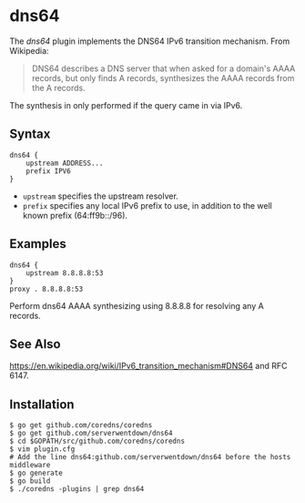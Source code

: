 # dns64

The *dns64* plugin implements the DNS64 IPv6 transition mechanism. From Wikipedia:

> DNS64 describes a DNS server that when asked for a domain's AAAA records, but only finds
> A records, synthesizes the AAAA records from the A records.

The synthesis in only performed if the query came in via IPv6.

## Syntax

~~~
dns64 {
    upstream ADDRESS...
    prefix IPV6
}
~~~

* `upstream` specifies the upstream resolver.
* `prefix` specifies any local IPv6 prefix to use, in addition to the well known
  prefix (64:ff9b::/96).

## Examples

~~~
dns64 {
    upstream 8.8.8.8:53
}
proxy . 8.8.8.8:53
~~~

Perform dns64 AAAA synthesizing using 8.8.8.8 for resolving any A records.

## See Also

<https://en.wikipedia.org/wiki/IPv6_transition_mechanism#DNS64> and RFC 6147.

## Installation

```
$ go get github.com/coredns/coredns
$ go get github.com/serverwentdown/dns64
$ cd $GOPATH/src/github.com/coredns/coredns
$ vim plugin.cfg
# Add the line dns64:github.com/serverwentdown/dns64 before the hosts middleware
$ go generate
$ go build
$ ./coredns -plugins | grep dns64
```
